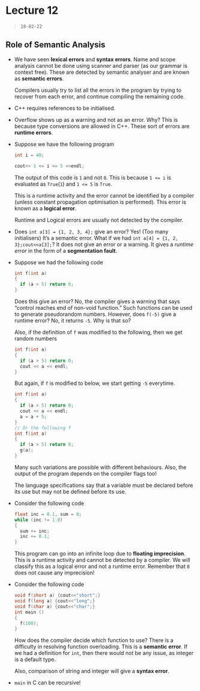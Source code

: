 # Lecture 12

> `18-02-22`

## Role of Semantic Analysis



- We have seen **lexical errors** and **syntax errors**. Name and scope analysis cannot be done using scanner and parser (as our grammar is context free). These are detected by semantic analyser and are known as **semantic errors**.

  Compilers usually try to list all the errors in the program by trying to recover from each error, and continue compiling the remaining code.

- C++ requires references to be initialised.
- Overflow shows up as a warning and not as an error. Why? This is because type conversions are allowed in C++. These sort of errors are **runtime errors**.

- Suppose we have the following program

  ````cpp
  int i = 40;
  
  cout<< 1 <= i <= 5 <<endl;
  ````

  The output of this code is `1` and not `0`. This is because `1 <= i` is evaluated as `True`(`1`) and `1 <= 5` is `True`.

  This is a runtime activity and the error cannot be identified by a compiler (unless constant propagation optimisation is performed). This error is known as a **logical error**.

  Runtime and Logical errors are usually not detected by the compiler.

- Does `int a[3] = {1, 2, 3, 4};` give an error? Yes! (Too many initialisers) It’s a semantic error. What if we had `int a[4] = {1, 2, 3};cout<<a[3];`? It does not give an error or a warning. It gives a *runtime error* in the form of a **segmentation fault**.

- Suppose we had the following code

  ```cpp
  int f(int a)
  {
  	if (a > 5) return 0;
  }
  ```

  Does this give an error? No, the compiler gives a warning that says “control reaches end of non-void function.” Such functions can be used to generate pseudorandom numbers. However, does `f(-5)` give a runtime error? No, it returns `-5`. Why is that so?

  Also, if the definition of `f` was modified to the following, then we get random numbers

  ```cpp
  int f(int a)
  {
  	if (a > 5) return 0;
  	cout << a << endl;
  }
  ```

  But again, if `f` is modified to below, we start getting `-5` everytime.

  ```cpp
  int f(int a)
  {
    if (a > 5) return 0;
    cout << a << endl;
    a = a + 5;
  }
  // Or the following f
  int f(int a)
  {
  	if (a > 5) return 0;
  	g(a);
  }
  ```

  Many such variations are possible with different behaviours. Also, the output of the program depends on the compiler flags too!

  The language specifications say that a variable must be declared before its use but may not be defined before its use.

- Consider the following code

  ```cpp
  float inc = 0.1, sum = 0;
  while (inc != 1.0)
  {
  	sum += inc;
  	inc += 0.1;
  }
  ```

  This program can go into an infinite loop due to **floating imprecision**. This is a runtime activity and cannot be detected by a compiler. We will classify this as a logical error and not a runtime error. Remember that `0` does not cause any imprecision!

- Consider the following code

  ```cpp
  void f(short a) {cout<<"short";}
  void f(long a) {cout<<"long";}
  void f(char a) {cout<<"char";}
  int main ()
  {
  	f(100);
  }
  ```

  How does the compiler decide which function to use? There is a difficulty in resolving function overloading. This is a **semantic error**. If we had a definition for `int`, then there would not be any issue, as integer is a default type. 

  Also, comparison of string and integer will give a **syntax error**.

- `main` in C can be recursive!

